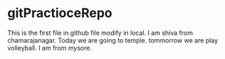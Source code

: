 # gitPractioceRepo
This is the first file in github
file modify in local.
I am shiva from chamarajanagar.
Today we are going to temple.
tommorrow we are play volleyball.
I am from mysore.